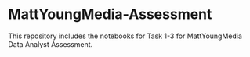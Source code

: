 # MattYoungMedia-Assessment
This repository includes the notebooks for Task 1-3 for MattYoungMedia Data Analyst Assessment.
